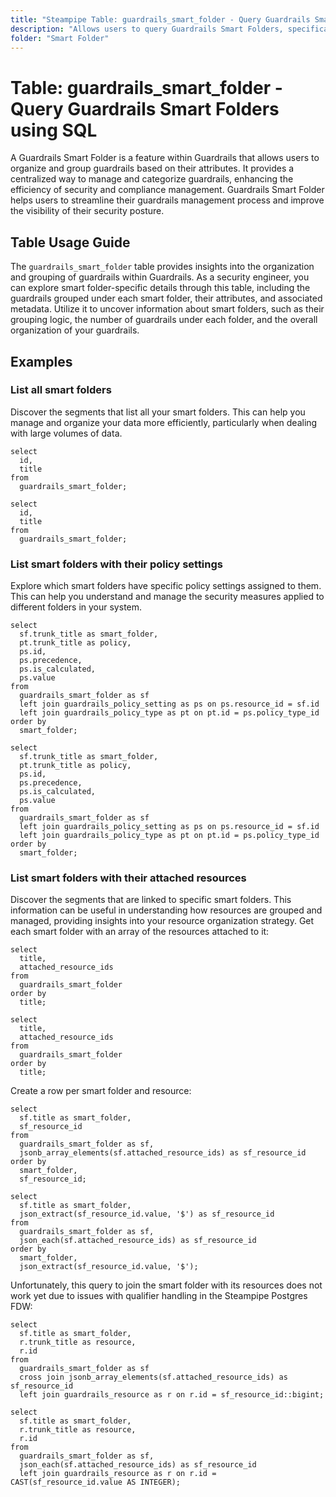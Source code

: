 ```yaml
---
title: "Steampipe Table: guardrails_smart_folder - Query Guardrails Smart Folders using SQL"
description: "Allows users to query Guardrails Smart Folders, specifically providing insights into the organization and grouping of guardrails based on their attributes."
folder: "Smart Folder"
---
```


# Table: guardrails_smart_folder - Query Guardrails Smart Folders using SQL

A Guardrails Smart Folder is a feature within Guardrails that allows users to organize and group guardrails based on their attributes. It provides a centralized way to manage and categorize guardrails, enhancing the efficiency of security and compliance management. Guardrails Smart Folder helps users to streamline their guardrails management process and improve the visibility of their security posture.

## Table Usage Guide

The `guardrails_smart_folder` table provides insights into the organization and grouping of guardrails within Guardrails. As a security engineer, you can explore smart folder-specific details through this table, including the guardrails grouped under each smart folder, their attributes, and associated metadata. Utilize it to uncover information about smart folders, such as their grouping logic, the number of guardrails under each folder, and the overall organization of your guardrails.

## Examples

### List all smart folders
Discover the segments that list all your smart folders. This can help you manage and organize your data more efficiently, particularly when dealing with large volumes of data.

```sql+postgres
select
  id,
  title
from
  guardrails_smart_folder;
```

```sql+sqlite
select
  id,
  title
from
  guardrails_smart_folder;
```

### List smart folders with their policy settings
Explore which smart folders have specific policy settings assigned to them. This can help you understand and manage the security measures applied to different folders in your system.

```sql+postgres
select
  sf.trunk_title as smart_folder,
  pt.trunk_title as policy,
  ps.id,
  ps.precedence,
  ps.is_calculated,
  ps.value
from
  guardrails_smart_folder as sf
  left join guardrails_policy_setting as ps on ps.resource_id = sf.id
  left join guardrails_policy_type as pt on pt.id = ps.policy_type_id
order by
  smart_folder;
```

```sql+sqlite
select
  sf.trunk_title as smart_folder,
  pt.trunk_title as policy,
  ps.id,
  ps.precedence,
  ps.is_calculated,
  ps.value
from
  guardrails_smart_folder as sf
  left join guardrails_policy_setting as ps on ps.resource_id = sf.id
  left join guardrails_policy_type as pt on pt.id = ps.policy_type_id
order by
  smart_folder;
```

### List smart folders with their attached resources
Discover the segments that are linked to specific smart folders. This information can be useful in understanding how resources are grouped and managed, providing insights into your resource organization strategy.
Get each smart folder with an array of the resources attached to it:


```sql+postgres
select
  title,
  attached_resource_ids
from
  guardrails_smart_folder
order by
  title;
```

```sql+sqlite
select
  title,
  attached_resource_ids
from
  guardrails_smart_folder
order by
  title;
```

Create a row per smart folder and resource:

```sql+postgres
select
  sf.title as smart_folder,
  sf_resource_id
from
  guardrails_smart_folder as sf,
  jsonb_array_elements(sf.attached_resource_ids) as sf_resource_id
order by
  smart_folder,
  sf_resource_id;
```

```sql+sqlite
select
  sf.title as smart_folder,
  json_extract(sf_resource_id.value, '$') as sf_resource_id
from
  guardrails_smart_folder as sf,
  json_each(sf.attached_resource_ids) as sf_resource_id
order by
  smart_folder,
  json_extract(sf_resource_id.value, '$');
```

Unfortunately, this query to join the smart folder with its resources does not
work yet due to issues with qualifier handling in the Steampipe Postgres FDW:

```sql+postgres
select
  sf.title as smart_folder,
  r.trunk_title as resource,
  r.id
from
  guardrails_smart_folder as sf
  cross join jsonb_array_elements(sf.attached_resource_ids) as sf_resource_id
  left join guardrails_resource as r on r.id = sf_resource_id::bigint;
```

```sql+sqlite
select
  sf.title as smart_folder,
  r.trunk_title as resource,
  r.id
from
  guardrails_smart_folder as sf,
  json_each(sf.attached_resource_ids) as sf_resource_id
  left join guardrails_resource as r on r.id = CAST(sf_resource_id.value AS INTEGER);
```